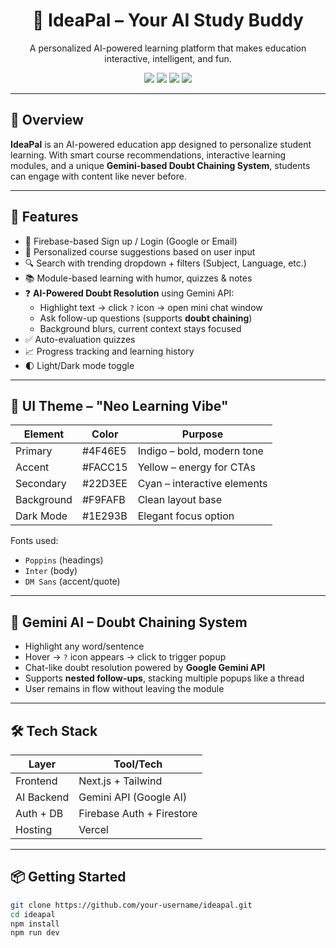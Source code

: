 <h1 align="center">🧠 IdeaPal – Your AI Study Buddy</h1>

<p align="center">
  A personalized AI-powered learning platform that makes education interactive, intelligent, and fun.
</p>

<p align="center">
  <img src="https://img.shields.io/badge/Next.js-v13-blue?style=flat-square" />
  <img src="https://img.shields.io/badge/Firebase-Auth%20%26%20DB-orange?style=flat-square" />
  <img src="https://img.shields.io/badge/Gemini-API-green?style=flat-square" />
  <img src="https://img.shields.io/badge/Deployed-Vercel-black?style=flat-square" />
</p>

---

## 🚀 Overview

**IdeaPal** is an AI-powered education app designed to personalize student learning. With smart course recommendations, interactive learning modules, and a unique **Gemini-based Doubt Chaining System**, students can engage with content like never before.

---

## 🧩 Features

- 🔐 Firebase-based Sign up / Login (Google or Email)
- 🎯 Personalized course suggestions based on user input
- 🔍 Search with trending dropdown + filters (Subject, Language, etc.)
- 📚 Module-based learning with humor, quizzes & notes
- ❓ **AI-Powered Doubt Resolution** using Gemini API:
  - Highlight text → click `?` icon → open mini chat window
  - Ask follow-up questions (supports **doubt chaining**)  
  - Background blurs, current context stays focused
- ✅ Auto-evaluation quizzes
- 📈 Progress tracking and learning history
- 🌓 Light/Dark mode toggle

---

## 🎨 UI Theme – "Neo Learning Vibe"

| Element       | Color     | Purpose                        |
|---------------|-----------|--------------------------------|
| Primary       | #4F46E5   | Indigo – bold, modern tone     |
| Accent        | #FACC15   | Yellow – energy for CTAs       |
| Secondary     | #22D3EE   | Cyan – interactive elements    |
| Background    | #F9FAFB   | Clean layout base              |
| Dark Mode     | #1E293B   | Elegant focus option           |

Fonts used:
- `Poppins` (headings)
- `Inter` (body)
- `DM Sans` (accent/quote)

---

## 🧠 Gemini AI – Doubt Chaining System

- Highlight any word/sentence
- Hover → `?` icon appears → click to trigger popup
- Chat-like doubt resolution powered by **Google Gemini API**
- Supports **nested follow-ups**, stacking multiple popups like a thread
- User remains in flow without leaving the module

---

## 🛠️ Tech Stack

| Layer       | Tool/Tech           |
|-------------|---------------------|
| Frontend    | Next.js + Tailwind  |
| AI Backend  | Gemini API (Google AI) |
| Auth + DB   | Firebase Auth + Firestore |
| Hosting     | Vercel              |

---

## 📦 Getting Started

```bash
git clone https://github.com/your-username/ideapal.git
cd ideapal
npm install
npm run dev
